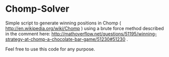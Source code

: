 Chomp-Solver
============

Simple script to generate winning positions in Chomp ( http://en.wikipedia.org/wiki/Chomp ) using a brute force method described in the comment here: http://mathoverflow.net/questions/51195/winning-strategy-at-chomp-a-chocolate-bar-game/51230#51230 .

Feel free to use this code for any purpose.